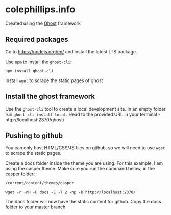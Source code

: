 # colephillips.info


Created using the [Ghost](http://ghost.org) framework


## Required packages

Go to https://nodejs.org/en/ and install the latest LTS package. 

Use `npm` to install the `ghost-cli`:

`npm install ghost-cli`

Install `wget` to scrape the static pages of ghost


## Install the ghost framework

Use the `ghost-cli` tool to create a local development site. In an empty folder run
`ghost-cli install local`. Head to the provided URL in your terminal -  http://localhost:2370/ghost/


## Pushing to github

You can only host HTML/CSS/JS files on github, so we will need to use `wget` to scrape the static pages. 

Create a docs folder inside the theme you are using. For this example, I am using the casper theme. Make sure you run the command below, in the casper folder:

`/current/content/themes/casper`

`wget -r -nH -P docs -E -T 2 -np -k http://localhost:2370/`


The docs folder will now have the static content for github. Copy the docs folder to your master branch


